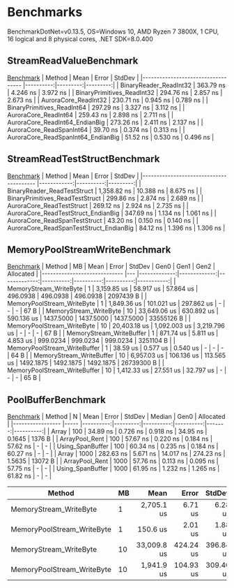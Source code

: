 # Benchmarks
BenchmarkDotNet=v0.13.5, OS=Windows 10, AMD Ryzen 7 3800X, 1 CPU, 16 logical and 8 physical cores, .NET SDK=8.0.400

## StreamReadValueBenchmark
[Benchmark](https://github.com/Venomalia/AuroraLib.Core/blob/main/Benchmark/Benchmarks/StreamReadValueBenchmark.cs)
|                             Method |      Mean |    Error |   StdDev |
|----------------------------------- |----------:|---------:|---------:|
|             BinaryReader_ReadInt32 | 363.79 ns | 4.246 ns | 3.972 ns |
|         BinaryPrimitives_ReadInt32 | 294.76 ns | 2.857 ns | 2.673 ns |
|               AuroraCore_ReadInt32 | 230.71 ns | 0.945 ns | 0.789 ns |
|         BinaryPrimitives_ReadInt64 | 297.29 ns | 3.327 ns | 3.112 ns |
|               AuroraCore_ReadInt64 | 259.43 ns | 2.898 ns | 2.711 ns |
|     AuroraCore_ReadInt64_EndianBig | 273.26 ns | 2.411 ns | 2.137 ns |
|           AuroraCore_ReadSpanInt64 |  39.70 ns | 0.374 ns | 0.313 ns |
| AuroraCore_ReadSpanInt64_EndianBig |  51.52 ns | 0.530 ns | 0.496 ns |

## StreamReadTestStructBenchmark
[Benchmark](https://github.com/Venomalia/AuroraLib.Core/blob/main/Benchmark/Benchmarks/StreamReadTestStructBenchmark.cs)
|                                  Method |        Mean |     Error |   StdDev |
|---------------------------------------- |------------:|----------:|---------:|
|             BinaryReader_ReadTestStruct | 1,358.82 ns | 10.388 ns | 8.675 ns |
|         BinaryPrimitives_ReadTestStruct |   299.86 ns |  2.874 ns | 2.689 ns |
|               AuroraCore_ReadTestStruct |   269.12 ns |  2.924 ns | 2.735 ns |
|     AuroraCore_ReadTestStruct_EndianBig |   347.69 ns |  1.134 ns | 1.061 ns |
|           AuroraCore_ReadSpanTestStruct |    43.20 ns |  0.150 ns | 0.140 ns |
| AuroraCore_ReadSpanTestStruct_EndianBig |    84.12 ns |  1.396 ns | 1.306 ns |

## MemoryPoolStreamWriteBenchmark
[Benchmark](https://github.com/Venomalia/AuroraLib.Core/blob/main/Benchmark/Benchmarks/MemoryPoolStreamWriteBenchmark.cs)
|                       Method | MB |         Mean |        Error |       StdDev |      Gen0 |      Gen1 |      Gen2 |  Allocated |
|----------------------------- |--- |-------------:|-------------:|-------------:|----------:|----------:|----------:|-----------:|
|       MemoryStream_WriteByte |  1 |  3,159.85 us |    58.917 us |    57.864 us |  496.0938 |  496.0938 |  496.0938 |  2097439 B |
|   MemoryPoolStream_WriteByte |  1 |  1,849.36 us |   101.021 us |   297.862 us |         - |         - |         - |       67 B |
|       MemoryStream_WriteByte | 10 | 33,649.06 us |   630.892 us |   590.136 us | 1437.5000 | 1437.5000 | 1437.5000 | 33555126 B |
|   MemoryPoolStream_WriteByte | 10 | 20,403.18 us | 1,092.003 us | 3,219.796 us |         - |         - |         - |       67 B |
|     MemoryStream_WriteBuffer |  1 |    871.74 us |     5.811 us |     4.853 us |  999.0234 |  999.0234 |  999.0234 |  3251104 B |
| MemoryPoolStream_WriteBuffer |  1 |     38.59 us |     0.577 us |     0.540 us |         - |         - |         - |       64 B |
|     MemoryStream_WriteBuffer | 10 |  6,957.03 us |   106.136 us |   113.565 us | 1492.1875 | 1492.1875 | 1492.1875 | 26739300 B |
| MemoryPoolStream_WriteBuffer | 10 |  1,412.33 us |    27.551 us |    32.797 us |         - |         - |         - |       65 B |

## PoolBufferBenchmark
[Benchmark](https://github.com/Venomalia/AuroraLib.Core/blob/main/Benchmark/Benchmarks/PoolBufferBenchmark.cs)
|           Method |    N |      Mean |    Error |    StdDev |    Median |   Gen0 | Allocated |
|----------------- |----- |----------:|---------:|----------:|----------:|-------:|----------:|
|            Array |  100 |  34.89 ns | 0.726 ns |  0.918 ns |  34.95 ns | 0.1645 |    1376 B |
|   ArrayPool_Rent |  100 |  57.67 ns | 0.220 ns |  0.184 ns |  57.62 ns |      - |         - |
| Using_SpanBuffer |  100 |  60.34 ns | 0.235 ns |  0.184 ns |  60.27 ns |      - |         - |
|            Array | 1000 | 282.63 ns | 5.671 ns | 14.017 ns | 274.23 ns | 1.5635 |   13072 B |
|   ArrayPool_Rent | 1000 |  57.76 ns | 0.113 ns |  0.095 ns |  57.75 ns |      - |         - |
| Using_SpanBuffer | 1000 |  61.95 ns | 1.232 ns |  1.265 ns |  61.82 ns |      - |         - |

|                     Method | MB |        Mean |     Error |    StdDev |      Gen0 |      Gen1 |      Gen2 |  Allocated |
|--------------------------- |--- |------------:|----------:|----------:|----------:|----------:|----------:|-----------:|
|     MemoryStream_WriteByte |  1 |  2,705.1 us |   6.71 us |   6.28 us |  511.7188 |  496.0938 |  496.0938 |  2097430 B |
| MemoryPoolStream_WriteByte |  1 |    150.6 us |   2.01 us |   1.88 us |         - |         - |         - |       64 B |
|     MemoryStream_WriteByte | 10 | 33,009.8 us | 424.24 us | 396.84 us | 1937.5000 | 1937.5000 | 1937.5000 | 33555300 B |
| MemoryPoolStream_WriteByte | 10 |  1,941.9 us | 104.93 us | 309.40 us |         - |         - |         - |       67 B |
